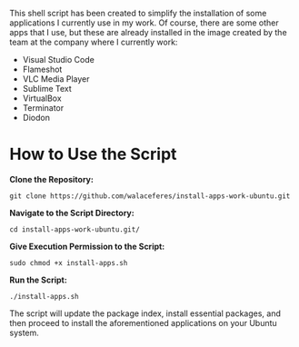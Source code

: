 This shell script has been created to simplify the installation of some applications I currently use in my work. Of course, there are some other apps that I use, but these are already installed in the image created by the team at the company where I currently work:

* Visual Studio Code
* Flameshot
* VLC Media Player
* Sublime Text
* VirtualBox
* Terminator
* Diodon

# **How to Use the Script**

**Clone the Repository:**

```
git clone https://github.com/walaceferes/install-apps-work-ubuntu.git
```
**Navigate to the Script Directory:**

```
cd install-apps-work-ubuntu.git/
```

**Give Execution Permission to the Script:**
```
sudo chmod +x install-apps.sh
```

**Run the Script:**

```
./install-apps.sh
```

The script will update the package index, install essential packages, and then proceed to install the aforementioned applications on your Ubuntu system.

